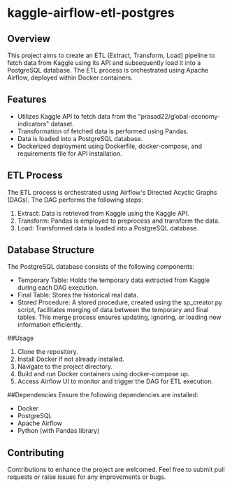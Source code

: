 # kaggle-airflow-etl-postgres
## Overview
This project aims to create an ETL (Extract, Transform, Load) pipeline to fetch data from Kaggle using its API and subsequently load it into a PostgreSQL database. The ETL process is orchestrated using Apache Airflow, deployed within Docker containers.
## Features
- Utilizes Kaggle API to fetch data from the "prasad22/global-economy-indicators" dataset.
- Transformation of fetched data is performed using Pandas.
- Data is loaded into a PostgreSQL database.
- Dockerized deployment using Dockerfile, docker-compose, and requirements file for API installation.

## ETL Process
The ETL process is orchestrated using Airflow's Directed Acyclic Graphs (DAGs). The DAG performs the following steps:
1. Extract: Data is retrieved from Kaggle using the Kaggle API.
2. Transform: Pandas is employed to preprocess and transform the data.
3. Load: Transformed data is loaded into a PostgreSQL database.

## Database Structure
The PostgreSQL database consists of the following components:
- Temporary Table: Holds the temporary data extracted from Kaggle during each DAG execution.
- Final Table: Stores the historical real data.
- Stored Procedure: A stored procedure, created using the sp_creator.py script, facilitates merging of data between the temporary and final tables. This merge process ensures updating, ignoring, or loading new information efficiently.

##Usage
1. Clone the repository.
2. Install Docker if not already installed.
3. Navigate to the project directory.
4. Build and run Docker containers using docker-compose up.
5. Access Airflow UI to monitor and trigger the DAG for ETL execution.

##Dependencies
Ensure the following dependencies are installed:

- Docker
- PostgreSQL
- Apache Airflow
- Python (with Pandas library)

## Contributing
Contributions to enhance the project are welcomed. Feel free to submit pull requests or raise issues for any improvements or bugs.

